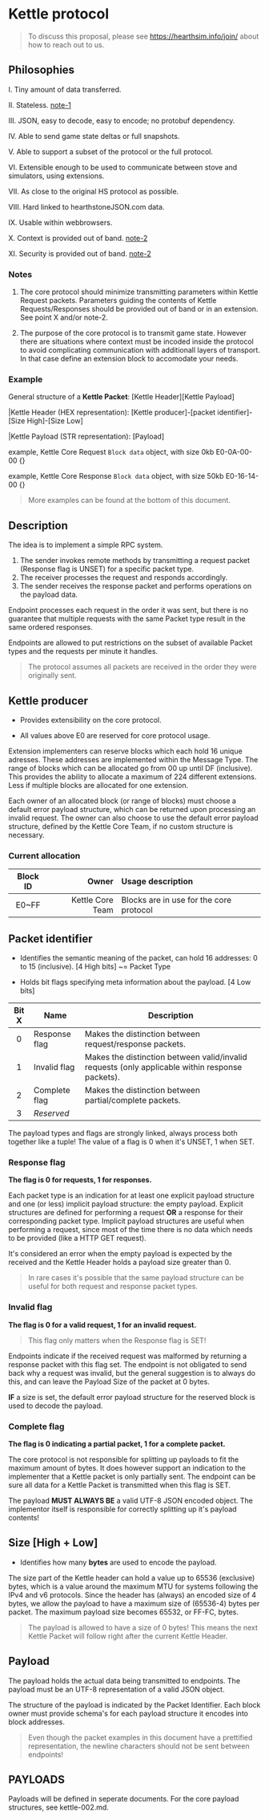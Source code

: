 # Kettle protocol

> To discuss this proposal, please see https://hearthsim.info/join/ about how to reach out to us.

## Philosophies

I. Tiny amount of data transferred.

II. Stateless. [note-1](#notes)

III. JSON, easy to decode, easy to encode; no protobuf dependency.

IV. Able to send game state deltas or full snapshots.

V. Able to support a subset of the protocol or the full protocol.

VI. Extensible enough to be used to communicate between stove and simulators, using extensions.

VII. As close to the original HS protocol as possible.

VIII. Hard linked to hearthstoneJSON.com data.

IX. Usable within webbrowsers.

X. Context is provided out of band. [note-2](#notes)

XI. Security is provided out of band. [note-2](#notes)

### Notes

1. The core protocol should minimize transmitting parameters within Kettle Request packets. Parameters guiding the contents of Kettle Requests/Responses should be provided out of band or in an extension. See point X and/or note-2.

2. The purpose of the core protocol is to transmit game state. However there are situations where context must be incoded inside the protocol to avoid complicating communication with additionall layers of transport. In that case define an extension block to accomodate your needs.

### Example

General structure of a **Kettle Packet**: [Kettle Header][Kettle Payload]

|Kettle Header (HEX representation): [Kettle producer]-[packet identifier]-[Size High]-[Size Low]

|Kettle Payload (STR representation): [Payload]

  example, Kettle Core Request `Block data` object, with size 0kb
  E0-0A-00-00
  {}

  example, Kettle Core Response `Block data` object, with size 50kb
  E0-16-14-00
  {}

> More examples can be found at the bottom of this document.

## Description

The idea is to implement a simple RPC system.

1. The sender invokes remote methods by transmitting a request packet (Response flag is UNSET) for a specific packet type.
2. The receiver processes the request and responds accordingly.
3. The sender receives the response packet and performs operations on the payload data.

Endpoint processes each request in the order it was sent, but there is no guarantee that multiple requests with the same Packet type result in the same ordered responses.

Endpoints are allowed to put restrictions on the subset of available Packet types and the requests per minute it handles.

> The protocol assumes all packets are received in the order they were originally sent.

## Kettle producer

- Provides extensibility on the core protocol.

- All values above E0 are reserved for core protocol usage.

Extension implementers can reserve blocks which each hold 16 unique adresses. These addresses are implemented within the Message Type.
The range of blocks which can be allocated go from 00 up until DF (inclusive).
This provides the ability to allocate a maximum of 224 different extensions. Less if multiple blocks are allocated for one extension.

Each owner of an allocated block (or range of blocks) must choose a default error payload structure, which can be returned upon processing an invalid request.
The owner can also choose to use the default error payload structure, defined by the Kettle Core Team, if no custom structure is necessary.

### Current allocation

Block ID | Owner | Usage description
:---: | ---: | :---
E0~FF | Kettle Core Team | Blocks are in use for the core protocol

## Packet identifier

- Identifies the semantic meaning of the packet, can hold 16 addresses: 0 to 15 (inclusive). [4 High bits] ~= Packet Type

- Holds bit flags specifying meta information about the payload. [4 Low bits]

Bit X | Name | Description
:----: | --- | ---
0	| Response flag | Makes the distinction between request/response packets.
1	| Invalid flag | Makes the distinction between valid/invalid requests (only applicable within response packets).
2	| Complete flag | Makes the distinction between partial/complete packets.
3	| *Reserved* |

The payload types and flags are strongly linked, always process both together like a tuple!
The value of a flag is 0 when it's UNSET, 1 when SET.

### Response flag

**The flag is 0 for requests, 1 for responses.**

Each packet type is an indication for at least one explicit payload structure and one (or less) implicit payload structure: the empty payload.
Explicit structures are defined for performing a request **OR** a response for their corresponding packet type.
Implicit payload structures are useful when performing a request, since most of the time there is no data which needs to be provided (like a HTTP GET request).

It's considered an error when the empty payload is expected by the received and the Kettle Header holds a payload size greater than 0.

> In rare cases it's possible that the same payload structure can be useful for both request and response packet types.

### Invalid flag

**The flag is 0 for a valid request, 1 for an invalid request.**
> This flag only matters when the Response flag is SET!

Endpoints indicate if the received request was malformed by returning a response packet with this flag set.
The endpoint is not obligated to send back why a request was invalid, but the general suggestion is to always do this, and can leave the Payload Size of the packet at 0 bytes.

**IF** a size is set, the default error payload structure for the reserved block is used to decode the payload.

### Complete flag

**The flag is 0 indicating a partial packet, 1 for a complete packet.**

The core protocol is not responsible for splitting up payloads to fit the maximum amount of bytes. It does however support an indication to the implementer that a Kettle packet is only partially sent.
The endpoint can be sure all data for a Kettle Packet is transmitted when this flag is SET.

The payload **MUST ALWAYS BE** a valid UTF-8 JSON encoded object. The implementor itself is responsible for correctly splitting up it's payload contents!

## Size [High + Low]

- Identifies how many **bytes** are used to encode the payload.

The size part of the Kettle header can hold a value up to 65536 (exclusive) bytes, which is a value around the maximum MTU for systems following the IPv4 and v6 protocols.
Since the header has (always) an encoded size of 4 bytes, we allow the payload to have a maximum size of (65536-4) bytes per packet. The maximum payload size becomes 65532, or FF-FC, bytes.

> The payload is allowed to have a size of 0 bytes! This means the next Kettle Packet will follow right after the current Kettle Header.

## Payload

The payload holds the actual data being transmitted to endpoints. The payload must be an UTF-8 representation of a valid JSON object.

The structure of the payload is indicated by the Packet Identifier. Each block owner must provide schema's for each payload structure it encodes into block addresses.

> Even though the packet examples in this document have a prettified representation, the newline characters should not be sent between endpoints!

## PAYLOADS

Payloads will be defined in seperate documents. For the core payload structures, see kettle-002.md.

